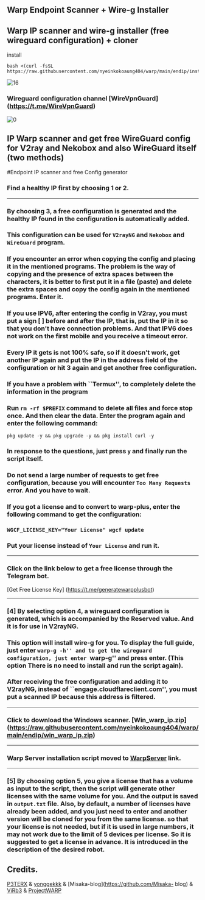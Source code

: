 ## Warp Endpoint Scanner + Wire-g Installer

## Warp IP scanner and wire-g installer (free wireguard configuration) + cloner
install
```
bash <(curl -fsSL https://raw.githubusercontent.com/nyeinkokoaung404/warp/main/endip/install.sh)
```
![16](https://raw.githubusercontent.com/nyeinkokoaung404/configs/main/media/16.jpg)

### Wireguard configuration channel [WireVpnGuard] (https://t.me/WireVpnGuard)
![0](https://raw.githubusercontent.com/Ptechgithub/configs/main/media/line.gif)

## IP Warp scanner and get free WireGuard config for V2ray and Nekobox and also WireGuard itself (two methods)

#Endpoint IP scanner and free Config generator

### Find a healthy IP first by choosing 1 or 2.
---
### By choosing 3, a free configuration is generated and the healthy IP found in the configuration is automatically added.
### This configuration can be used for `V2rayNG` and `Nekobox` and `WireGuard` program.
### If you encounter an error when copying the config and placing it in the mentioned programs. The problem is the way of copying and the presence of extra spaces between the characters, it is better to first put it in a file (paste) and delete the extra spaces and copy the config again in the mentioned programs. Enter it.
### If you use IPV6, after entering the config in V2ray, you must put a sign [ ] before and after the IP, that is, put the IP in it so that you don't have connection problems. And that IPV6 does not work on the first mobile and you receive a timeout error.
### Every IP it gets is not 100% safe, so if it doesn't work, get another IP again and put the IP in the address field of the configuration or hit 3 again and get another free configuration. 
### If you have a problem with ``Termux'', to completely delete the information in the program
### Run `rm -rf $PREFIX` command to delete all files and force stop once. And then clear the data. Enter the program again and enter the following command:
`pkg update -y && pkg upgrade -y && pkg install curl -y`
 ### In response to the questions, just press `y` and finally run the script itself.
 ### Do not send a large number of requests to get free configuration, because you will encounter ``Too Many Requests`` error.  And you have to wait.
### If you got a license and to convert to warp-plus, enter the following command to get the configuration:
### `WGCF_LICENSE_KEY="Your License" wgcf update`
### Put your license instead of ``Your License`` and run it.
---
### Click on the link below to get a free license through the Telegram bot.
[Get Free License Key] (https://t.me/generatewarpplusbot)

---
### [4] By selecting option 4, a wireguard configuration is generated, which is accompanied by the Reserved value. And it is for use in V2rayNG.
### This option will install wire-g for you. To display the full guide, just enter ``warp-g -h'' and to get the wireguard configuration, just enter ``warp-g'' and press enter. (This option There is no need to install and run the script again). 
### After receiving the free configuration and adding it to V2rayNG, instead of ``engage.cloudflareclient.com'', you must put a scanned IP because this address is filtered.
---
### Click to download the Windows scanner. [Win_warp_ip.zip] (https://raw.githubusercontent.com/nyeinkokoaung404/warp/main/endip/win_warp_ip.zip)
---
### Warp Server installation script moved to [WarpServer](https://github.com/Ptechgithub/WarpServer) link. 
---
### [5] By choosing option 5, you give a license that has a volume as input to the script, then the script will generate other licenses with the same volume for you. And the output is saved in `output.txt` file. Also, by default, a number of licenses have already been added, and you just need to enter and another version will be cloned for you from the same license. so that your license is not needed, but if it is used in large numbers, it may not work due to the limit of 5 devices per license. So it is suggested to get a license in advance. It is introduced in the description of the desired robot.

## Credits.
[P3TERX](https://github.com/P3TERX/warp.sh) & [yonggekkk](https://github.com/yonggekkk) & [Misaka-blog](https://github.com/Misaka- blog) & [ViRb3](https://github.com/ViRb3/wgcf) & [ProjectWARP](https://gitlab.com/ProjectWARP)
